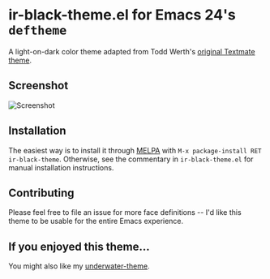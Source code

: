 # ir-black-theme.el for Emacs 24's `deftheme`

A light-on-dark color theme adapted from Todd Werth's [original Textmate theme](http://toddwerth.com/2007/03/29/ir_black-the-last-textmate-theme-youll-ever-need/).

## Screenshot

![Screenshot](https://github.com/jmdeldin/ir-black-theme.el/raw/master/screenshot.png)

## Installation

The easiest way is to install it through [MELPA](http://melpa.milkbox.net/) with 
`M-x package-install RET ir-black-theme`. Otherwise, see the commentary in 
`ir-black-theme.el` for manual installation instructions.

## Contributing

Please feel free to file an issue for more face definitions -- I'd like this
theme to be usable for the entire Emacs experience.

## If you enjoyed this theme...

You might also like my [underwater-theme](https://github.com/jmdeldin/underwater-theme.el).
